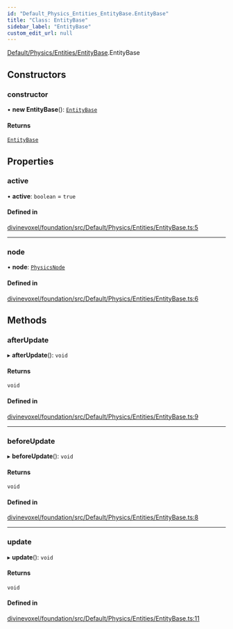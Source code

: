 ```yaml
---
id: "Default_Physics_Entities_EntityBase.EntityBase"
title: "Class: EntityBase"
sidebar_label: "EntityBase"
custom_edit_url: null
---
```


[Default/Physics/Entities/EntityBase](../modules/Default_Physics_Entities_EntityBase.md).EntityBase

## Constructors

### constructor

• **new EntityBase**(): [`EntityBase`](Default_Physics_Entities_EntityBase.EntityBase.md)

#### Returns

[`EntityBase`](Default_Physics_Entities_EntityBase.EntityBase.md)

## Properties

### active

• **active**: `boolean` = `true`

#### Defined in

[divinevoxel/foundation/src/Default/Physics/Entities/EntityBase.ts:5](https://github.com/lucasdamianjohnson/DivineVoxelEngine/blob/596fa7391478620ed460dfb4856ff0a763b91c49/divinevoxel/foundation/src/Default/Physics/Entities/EntityBase.ts#L5)

___

### node

• **node**: [`PhysicsNode`](Default_Physics_Nodes_PhysicsNodes.PhysicsNode.md)

#### Defined in

[divinevoxel/foundation/src/Default/Physics/Entities/EntityBase.ts:6](https://github.com/lucasdamianjohnson/DivineVoxelEngine/blob/596fa7391478620ed460dfb4856ff0a763b91c49/divinevoxel/foundation/src/Default/Physics/Entities/EntityBase.ts#L6)

## Methods

### afterUpdate

▸ **afterUpdate**(): `void`

#### Returns

`void`

#### Defined in

[divinevoxel/foundation/src/Default/Physics/Entities/EntityBase.ts:9](https://github.com/lucasdamianjohnson/DivineVoxelEngine/blob/596fa7391478620ed460dfb4856ff0a763b91c49/divinevoxel/foundation/src/Default/Physics/Entities/EntityBase.ts#L9)

___

### beforeUpdate

▸ **beforeUpdate**(): `void`

#### Returns

`void`

#### Defined in

[divinevoxel/foundation/src/Default/Physics/Entities/EntityBase.ts:8](https://github.com/lucasdamianjohnson/DivineVoxelEngine/blob/596fa7391478620ed460dfb4856ff0a763b91c49/divinevoxel/foundation/src/Default/Physics/Entities/EntityBase.ts#L8)

___

### update

▸ **update**(): `void`

#### Returns

`void`

#### Defined in

[divinevoxel/foundation/src/Default/Physics/Entities/EntityBase.ts:11](https://github.com/lucasdamianjohnson/DivineVoxelEngine/blob/596fa7391478620ed460dfb4856ff0a763b91c49/divinevoxel/foundation/src/Default/Physics/Entities/EntityBase.ts#L11)
